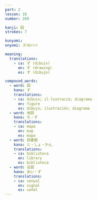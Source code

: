 ```yaml
---
part: 2
lesson: 16
number: 269

kanji: 図
strokes: 7

kunyomi:
onyomi: ズ<br>ト

meaning:
  translations:
    - ca: ず (dibuix)
      en: ず (drawing)
      es: ず (dibujo)

compound_words:
  - word: 図
    kana: ず
    translations:
    - ca: dibuix; il·lustració; diagrama
      en: figure
      es: dibujo; ilustración; diagrama
  - word: 地図
    kana: ち・ず
    translations:
    - ca: mapa
      en: map
      es: mapa
  - word: 図書館
    kana: と・しょ・かん
    translations:
    - ca: biblioteca
      en: library
      es: biblioteca
  - word: 合図
    kana: あい・ず
    translations:
    - ca: senyal
      en: signal
      es: señal
---
```

